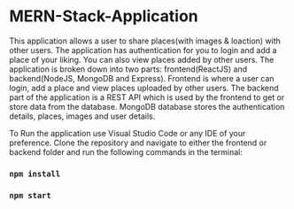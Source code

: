 # MERN-Stack-Application
This application allows a user to share places(with images & loaction) with other users. The application has authentication for you to login and add a place of your liking. You can also view places added by other users. The application is broken down into two parts: frontend(ReactJS) and backend(NodeJS, MongoDB and Express). Frontend is where a user can login, add a place and view places uploaded by other users. The backend part of the application is a REST API which is used by the frontend to get or store data from the database. MongoDB database stores the authentication details, places, images and user details.

To Run the application use Visual Studio Code or any IDE of your preference. Clone the repository and navigate to either the frontend or backend folder and run the following commands in the terminal:
### `npm install`

### `npm start`
